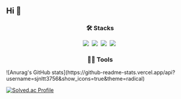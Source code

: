 ## Hi 👋

<h3 align="center"> 🛠️ Stacks </h3>
<div align="center">
<img src="https://img.shields.io/badge/java-3766AB.svg?style=for-the-badge&logo=java&logoColor=white"/>&nbsp
 <img src="https://img.shields.io/badge/react-20232a.svg?style=for-the-badge&logo=react&logoColor=61DAFB" />&nbsp
  <img src="https://img.shields.io/badge/javascript-F7DF1E.svg?style=for-the-badge&logo=javascript&logoColor=20232a" />&nbsp
  <img src="https://img.shields.io/badge/html5-E34F26.svg?style=for-the-badge&logo=html5&logoColor=white" />&nbsp
</div>
<h3 align="center"> 💪🏼 Tools </h3>
<div align="center">
  
</div>
![Anurag's GitHub stats](https://github-readme-stats.vercel.app/api?username=sjnltt3756&show_icons=true&theme=radical)

[![Solved.ac Profile](http://mazassumnida.wtf/api/v2/generate_badge?boj=sjnlt3756)](https://solved.ac/sjnlt3756/)  

